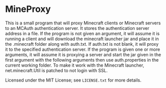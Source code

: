 MineProxy
======

This is a small program that will proxy Minecraft clients or Minecraft servers to an MCAuth authentication server.  It stores the authentication server address in a file.  If the program is not given an argument, it will assume it is running a client and will download the minecraft launcher jar and place it in the .minecraft folder along with auth.txt.  If auth.txt is not blank, it will proxy it to the specified authentication server.  If the program is given one or more arguments, it will assume it is proxying a server and start the jar given in the first argument with the following arguments then use auth.properties in the current working folder.  To make it work with the Minecraft launcher, net.minecraft.Util is patched to not login with SSL.

Licensed under the MIT License; see `LICENSE.txt` for more details.
